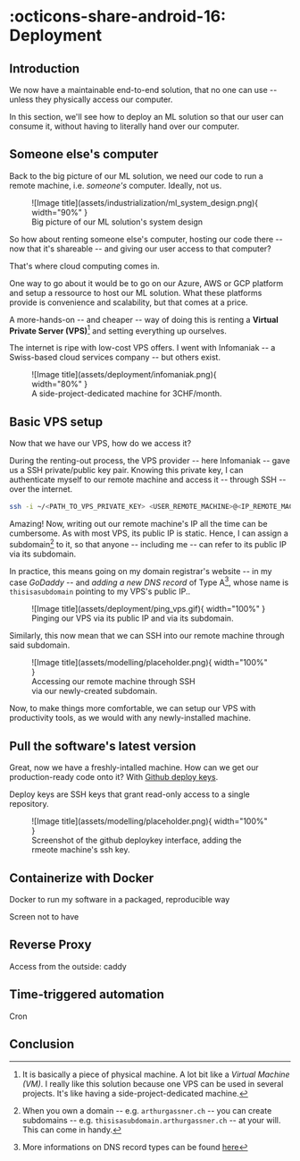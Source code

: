 # :octicons-share-android-16: Deployment

## Introduction

We now have a maintainable end-to-end solution, that no one can use -- unless they physically access our computer.

In this section, we'll see how to deploy an ML solution so that our user can consume it, without having to literally hand over our computer.

## Someone else's computer

Back to the big picture of our ML solution, we need our code to run a remote machine, i.e. _someone's_ computer. Ideally, not us.

<figure markdown="span">
  ![Image title](assets/industrialization/ml_system_design.png){ width="90%" }
  <figcaption>Big picture of our ML solution's system design</figcaption>
</figure>

So how about renting someone else's computer, hosting our code there -- now that it's shareable -- and giving our user access to that computer? 

That's where cloud computing comes in.

One way to go about it would be to go on our Azure, AWS or GCP platform and setup a ressource to host our ML solution. What these platforms provide is convenience and scalability, but that comes at a price.

A more-hands-on -- and cheaper -- way of doing this is renting a **Virtual Private Server (VPS)**[^1] and setting everything up ourselves.

[^1]: It is basically a piece of physical machine. A lot bit like a _Virtual Machine (VM)_. I really like this solution because one VPS can be used in several projects. It's like having a side-project-dedicated machine.

The internet is ripe with low-cost VPS offers. I went with Infomaniak -- a Swiss-based cloud services company -- but others exist.

<figure markdown="span">
  ![Image title](assets/deployment/infomaniak.png){ width="80%" }
  <figcaption>A side-project-dedicated machine for 3CHF/month.</figcaption>
</figure>

## Basic VPS setup

Now that we have our VPS, how do we access it?

During the renting-out process, the VPS provider -- here Infomaniak -- gave us a SSH private/public key pair.
Knowing this private key, I can authenticate myself to our remote machine and access it -- through SSH -- over the internet.

```bash title="SSH into our VPS"
ssh -i ~/<PATH_TO_VPS_PRIVATE_KEY> <USER_REMOTE_MACHINE>@<IP_REMOTE_MACHINE>
```

Amazing! Now, writing out our remote machine's IP all the time can be cumbersome. As with most VPS, its public IP is static. Hence, I can assign a subdomain[^2] to it, so that anyone -- including me -- can refer to its public IP via its subdomain.

[^2]: When you own a domain -- e.g. `arthurgassner.ch` -- you can create subdomains -- e.g. `thisisasubdomain.arthurgassner.ch` -- at your will. This can come in handy.

In practice, this means going on my domain registrar's website -- in my case _GoDaddy_ -- and _adding a new DNS record_ of Type A[^3], whose name is `thisisasubdomain` pointing to my VPS's public IP..

[^3]: More informations on DNS record types can be found [here](https://en.wikipedia.org/wiki/List_of_DNS_record_types)

<figure markdown="span">
  ![Image title](assets/deployment/ping_vps.gif){ width="100%" }
  <figcaption>Pinging our VPS via its public IP and via its subdomain.</figcaption>
</figure>

Similarly, this now mean that we can SSH into our remote machine through said subdomain.

<figure markdown="span">
  ![Image title](assets/modelling/placeholder.png){ width="100%" }
  <figcaption>Accessing our remote machine through SSH<br>via our newly-created subdomain.</figcaption>
</figure>

Now, to make things more comfortable, we can setup our VPS with productivity tools, as we would with any newly-installed machine.

## Pull the software's latest version

Great, now we have a freshly-intalled machine. How can we get our production-ready code onto it? With [Github deploy keys](https://docs.github.com/en/authentication/connecting-to-github-with-ssh/managing-deploy-keys).

Deploy keys are SSH keys that grant read-only access to a single repository. 

<figure markdown="span">
  ![Image title](assets/modelling/placeholder.png){ width="100%" }
  <figcaption>Screenshot of the github deploykey interface, adding the rmeote machine's ssh key.</figcaption>
</figure>

## Containerize with Docker

Docker to run my software in a packaged, reproducible way

Screen not to have 

## Reverse Proxy

Access from the outside: caddy

## Time-triggered automation

Cron

## Conclusion
